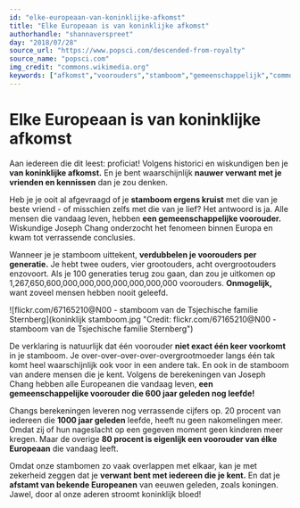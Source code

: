 ```yaml
---
id: "elke-europeaan-van-koninklijke-afkomst"
title: "Elke Europeaan is van koninklijke afkomst"
authorhandle: "shannaverspreet"
day: "2018/07/28"
source_url: "https://www.popsci.com/descended-from-royalty"
source_name: "popsci.com"
img_credit: "commons.wikimedia.org"
keywords: ["afkomst","voorouders","stamboom","gemeenschappelijk","common","ancestry","Europa","Europeaan","wereldwijd","verwant","koninklijk","royal","koning"]
---
```

# Elke Europeaan is van koninklijke afkomst
Aan iedereen die dit leest: proficiat! Volgens historici en wiskundigen ben je **van koninklijke afkomst.** En je bent waarschijnlijk **nauwer verwant met je vrienden en kennissen** dan je zou denken.

Heb je je ooit al afgevraagd of je **stamboom ergens kruist** met die van je beste vriend - of misschien zelfs met die van je lief? Het antwoord is ja. Alle mensen die vandaag leven, hebben **een gemeenschappelijke voorouder.** Wiskundige Joseph Chang onderzocht het fenomeen binnen Europa en kwam tot verrassende conclusies.

Wanneer je je stamboom uittekent, **verdubbelen je voorouders per generatie.** Je hebt twee ouders, vier grootouders, acht overgrootouders enzovoort. Als je 100 generaties terug zou gaan, dan zou je uitkomen op 1,267,650,600,000,000,000,000,000,000,000 voorouders. **Onmogelijk,** want zoveel mensen hebben nooit geleefd.

![flickr.com/67165210@N00 - stamboom van de Tsjechische familie Sternberg](koninklijk stamboom.jpg "Credit: flickr.com/67165210@N00 - stamboom van de Tsjechische familie Sternberg")

De verklaring is natuurlijk dat één voorouder **niet exact één keer voorkomt** in je stamboom. Je over-over-over-over-overgrootmoeder langs één tak komt heel waarschijnlijk ook voor in een andere tak. En ook in de stamboom van andere mensen die je kent. Volgens de berekeningen van Joseph Chang hebben alle Europeanen die vandaag leven, **een gemeenschappelijke voorouder die 600 jaar geleden nog leefde!**

Changs berekeningen leveren nog verrassende cijfers op. 20 procent van iedereen die **1000 jaar geleden** leefde, heeft nu geen nakomelingen meer. Omdat zij of hun nageslacht op een gegeven moment geen kinderen meer kregen. Maar de overige **80 procent is eigenlijk een voorouder van élke Europeaan** die vandaag leeft.

Omdat onze stambomen zo vaak overlappen met elkaar, kan je met zekerheid zeggen dat je **verwant bent met iedereen die je kent.** En dat je **afstamt van bekende Europeanen** van eeuwen geleden, zoals koningen. Jawel, door al onze aderen stroomt koninklijk bloed!